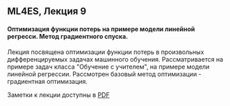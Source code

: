 ## ML4ES, Лекция 9

#### Оптимизация функции потерь на примере модели линейной регресси. Метод градиентного спуска.



Лекция посвящена оптимизации функции потерь в произвольных дифференцируемых задачах машинного обучения. Рассматривается на примере задач класса "Обучение с учителем", на примере модели линейной регрессии. Рассмотрен базовый метод оптимизации - градиентная оптимизация.



Заметки к лекции доступны в [PDF](https://github.com/MKrinitskiy/ML4ES1-F2021-S2022/blob/master/Lect09/ML4ES1-2021-12-07-Lect09-notes.pdf)

